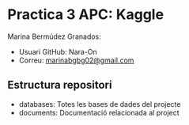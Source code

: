# Practica 3 APC: Kaggle

Marina Bermúdez Granados: 
* Usuari GitHub: Nara-On
* Correu: marinabgbg02@gmail.com 

## Estructura repositori

* databases: Totes les bases de dades del projecte
* documents: Documentació relacionada al project
